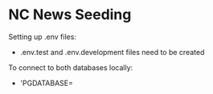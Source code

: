 # NC News Seeding

Setting up .env files:
- .env.test and .env.development files need to be created

To connect to both databases locally:
- 'PGDATABASE=<filename>